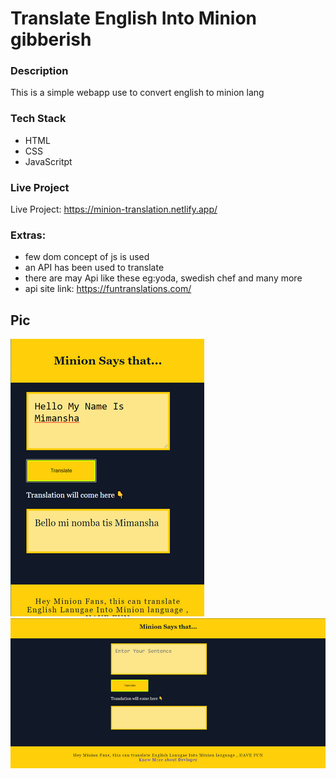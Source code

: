 # Translate English Into Minion gibberish
### Description
This is a simple webapp use to convert english to minion lang
### Tech Stack
- HTML
- CSS
- JavaScritpt
### Live Project
Live Project: https://minion-translation.netlify.app/
### Extras:
- few dom concept of js is used 
- an API has been used to translate
- there are may Api like these eg:yoda,  swedish chef and many more
- api site link: https://funtranslations.com/ 
## Pic
![mob view](https://github.com/mimansha-swarup/Learning-how-to-use-API/blob/main/output/mobview.png)
![mob view](https://github.com/mimansha-swarup/Learning-how-to-use-API/blob/main/output/desktopview.png)
